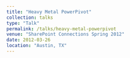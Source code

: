 ```yaml
---
title: "Heavy Metal PowerPivot"
collection: talks
type: "Talk"
permalink: /talks/heavy-metal-powerpivot
venue: "SharePoint Connections Spring 2012"
date: 2012-03-26
location: "Austin, TX"
---
```


